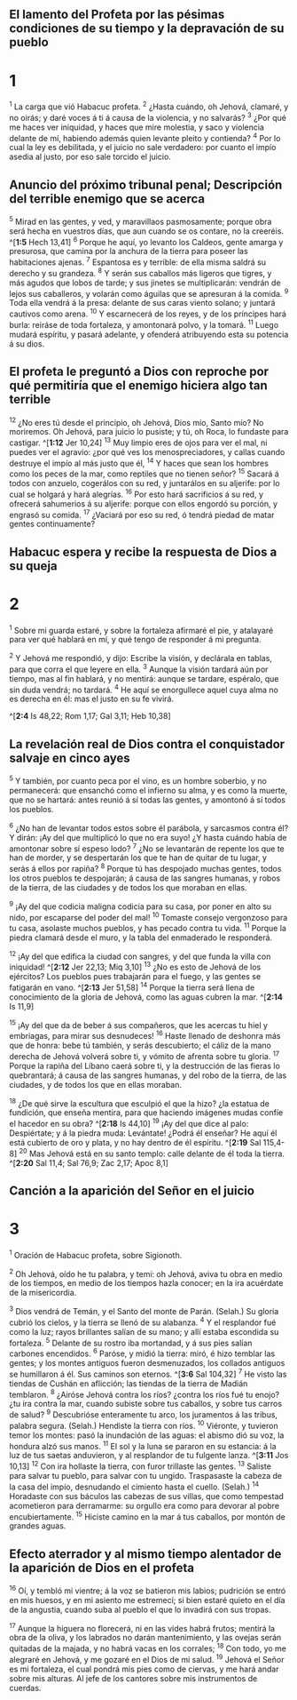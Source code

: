 ## El lamento del Profeta por las pésimas condiciones de su tiempo y la depravación de su pueblo
# 1 
<sup class='bibleverse'>1</sup> La carga que vió Habacuc profeta. <sup class='bibleverse'>2</sup> ¿Hasta cuándo, oh Jehová, clamaré, y no oirás; y daré voces á ti á causa de la violencia, y no salvarás? <sup class='bibleverse'>3</sup> ¿Por qué me haces ver iniquidad, y haces que mire molestia, y saco y violencia delante de mí, habiendo además quien levante pleito y contienda? <sup class='bibleverse'>4</sup> Por lo cual la ley es debilitada, y el juicio no sale verdadero: por cuanto el impío asedia al justo, por eso sale torcido el juicio. 



## Anuncio del próximo tribunal penal; Descripción del terrible enemigo que se acerca
<sup class='bibleverse'>5</sup> Mirad en las gentes, y ved, y maravillaos pasmosamente; porque obra será hecha en vuestros días, que aun cuando se os contare, no la creeréis. ^[**1:5** Hech 13,41] <sup class='bibleverse'>6</sup> Porque he aquí, yo levanto los Caldeos, gente amarga y presurosa, que camina por la anchura de la tierra para poseer las habitaciones ajenas. <sup class='bibleverse'>7</sup> Espantosa es y terrible: de ella misma saldrá su derecho y su grandeza. <sup class='bibleverse'>8</sup> Y serán sus caballos más ligeros que tigres, y más agudos que lobos de tarde; y sus jinetes se multiplicarán: vendrán de lejos sus caballeros, y volarán como águilas que se apresuran á la comida. <sup class='bibleverse'>9</sup> Toda ella vendrá á la presa: delante de sus caras viento solano; y juntará cautivos como arena. <sup class='bibleverse'>10</sup> Y escarnecerá de los reyes, y de los príncipes hará burla: reiráse de toda fortaleza, y amontonará polvo, y la tomará. <sup class='bibleverse'>11</sup> Luego mudará espíritu, y pasará adelante, y ofenderá atribuyendo esta su potencia á su dios. 




## El profeta le preguntó a Dios con reproche por qué permitiría que el enemigo hiciera algo tan terrible
<sup class='bibleverse'>12</sup> ¿No eres tú desde el principio, oh Jehová, Dios mío, Santo mío? No moriremos. Oh Jehová, para juicio lo pusiste; y tú, oh Roca, lo fundaste para castigar. ^[**1:12** Jer 10,24] <sup class='bibleverse'>13</sup> Muy limpio eres de ojos para ver el mal, ni puedes ver el agravio: ¿por qué ves los menospreciadores, y callas cuando destruye el impío al más justo que él, <sup class='bibleverse'>14</sup> Y haces que sean los hombres como los peces de la mar, como reptiles que no tienen señor? <sup class='bibleverse'>15</sup> Sacará á todos con anzuelo, cogerálos con su red, y juntarálos en su aljerife: por lo cual se holgará y hará alegrías. <sup class='bibleverse'>16</sup> Por esto hará sacrificios á su red, y ofrecerá sahumerios á su aljerife: porque con ellos engordó su porción, y engrasó su comida. <sup class='bibleverse'>17</sup> ¿Vaciará por eso su red, ó tendrá piedad de matar gentes continuamente?


## Habacuc espera y recibe la respuesta de Dios a su queja
# 2 
<sup class='bibleverse'>1</sup> Sobre mi guarda estaré, y sobre la fortaleza afirmaré el pie, y atalayaré para ver qué hablará en mí, y qué tengo de responder á mi pregunta. 


<sup class='bibleverse'>2</sup> Y Jehová me respondió, y dijo: Escribe la visión, y declárala en tablas, para que corra el que leyere en ella. <sup class='bibleverse'>3</sup> Aunque la visión tardará aún por tiempo, mas al fin hablará, y no mentirá: aunque se tardare, espéralo, que sin duda vendrá; no tardará. <sup class='bibleverse'>4</sup> He aquí se enorgullece aquel cuya alma no es derecha en él: mas el justo en su fe vivirá. 

^[**2:4** Is 48,22; Rom 1,17; Gal 3,11; Heb 10,38] 


## La revelación real de Dios contra el conquistador salvaje en cinco ayes
<sup class='bibleverse'>5</sup> Y también, por cuanto peca por el vino, es un hombre soberbio, y no permanecerá: que ensanchó como el infierno su alma, y es como la muerte, que no se hartará: antes reunió á sí todas las gentes, y amontonó á sí todos los pueblos. 


<sup class='bibleverse'>6</sup> ¿No han de levantar todos estos sobre él parábola, y sarcasmos contra él? Y dirán: ¡Ay del que multiplicó lo que no era suyo! ¿Y hasta cuándo había de amontonar sobre sí espeso lodo? <sup class='bibleverse'>7</sup> ¿No se levantarán de repente los que te han de morder, y se despertarán los que te han de quitar de tu lugar, y serás á ellos por rapiña? <sup class='bibleverse'>8</sup> Porque tú has despojado muchas gentes, todos los otros pueblos te despojarán; á causa de las sangres humanas, y robos de la tierra, de las ciudades y de todos los que moraban en ellas. 


<sup class='bibleverse'>9</sup> ¡Ay del que codicia maligna codicia para su casa, por poner en alto su nido, por escaparse del poder del mal! <sup class='bibleverse'>10</sup> Tomaste consejo vergonzoso para tu casa, asolaste muchos pueblos, y has pecado contra tu vida. <sup class='bibleverse'>11</sup> Porque la piedra clamará desde el muro, y la tabla del enmaderado le responderá. 


<sup class='bibleverse'>12</sup> ¡Ay del que edifica la ciudad con sangres, y del que funda la villa con iniquidad! ^[**2:12** Jer 22,13; Miq 3,10] <sup class='bibleverse'>13</sup> ¿No es esto de Jehová de los ejércitos? Los pueblos pues trabajarán para el fuego, y las gentes se fatigarán en vano. ^[**2:13** Jer 51,58] <sup class='bibleverse'>14</sup> Porque la tierra será llena de conocimiento de la gloria de Jehová, como las aguas cubren la mar. 
^[**2:14** Is 11,9] 
  

<sup class='bibleverse'>15</sup> ¡Ay del que da de beber á sus compañeros, que les acercas tu hiel y embriagas, para mirar sus desnudeces! <sup class='bibleverse'>16</sup> Haste llenado de deshonra más que de honra: bebe tú también, y serás descubierto; el cáliz de la mano derecha de Jehová volverá sobre ti, y vómito de afrenta sobre tu gloria. <sup class='bibleverse'>17</sup> Porque la rapiña del Líbano caerá sobre ti, y la destrucción de las fieras lo quebrantará; á causa de las sangres humanas, y del robo de la tierra, de las ciudades, y de todos los que en ellas moraban. 


<sup class='bibleverse'>18</sup> ¿De qué sirve la escultura que esculpió el que la hizo? ¿la estatua de fundición, que enseña mentira, para que haciendo imágenes mudas confíe el hacedor en su obra? ^[**2:18** Is 44,10] <sup class='bibleverse'>19</sup> ¡Ay del que dice al palo: Despiértate; y á la piedra muda: Levántate! ¿Podrá él enseñar? He aquí él está cubierto de oro y plata, y no hay dentro de él espíritu. ^[**2:19** Sal 115,4-8] <sup class='bibleverse'>20</sup> Mas Jehová está en su santo templo: calle delante de él toda la tierra. ^[**2:20** Sal 11,4; Sal 76,9; Zac 2,17; Apoc 8,1] 
   

## Canción a la aparición del Señor en el juicio
# 3 
<sup class='bibleverse'>1</sup> Oración de Habacuc profeta, sobre Sigionoth. 


<sup class='bibleverse'>2</sup> Oh Jehová, oído he tu palabra, y temí: oh Jehová, aviva tu obra en medio de los tiempos, en medio de los tiempos hazla conocer; en la ira acuérdate de la misericordia. 


<sup class='bibleverse'>3</sup> Dios vendrá de Temán, y el Santo del monte de Parán. (Selah.) Su gloria cubrió los cielos, y la tierra se llenó de su alabanza. <sup class='bibleverse'>4</sup> Y el resplandor fué como la luz; rayos brillantes salían de su mano; y allí estaba escondida su fortaleza. <sup class='bibleverse'>5</sup> Delante de su rostro iba mortandad, y á sus pies salían carbones encendidos. <sup class='bibleverse'>6</sup> Paróse, y midió la tierra: miró, é hizo temblar las gentes; y los montes antiguos fueron desmenuzados, los collados antiguos se humillaron á él. Sus caminos son eternos. ^[**3:6** Sal 104,32] <sup class='bibleverse'>7</sup> He visto las tiendas de Cushán en aflicción; las tiendas de la tierra de Madián temblaron. <sup class='bibleverse'>8</sup> ¿Airóse Jehová contra los ríos? ¿contra los ríos fué tu enojo? ¿tu ira contra la mar, cuando subiste sobre tus caballos, y sobre tus carros de salud? <sup class='bibleverse'>9</sup> Descubrióse enteramente tu arco, los juramentos á las tribus, palabra segura. (Selah.) Hendiste la tierra con ríos. <sup class='bibleverse'>10</sup> Viéronte, y tuvieron temor los montes: pasó la inundación de las aguas: el abismo dió su voz, la hondura alzó sus manos. <sup class='bibleverse'>11</sup> El sol y la luna se pararon en su estancia: á la luz de tus saetas anduvieron, y al resplandor de tu fulgente lanza. ^[**3:11** Jos 10,13] <sup class='bibleverse'>12</sup> Con ira hollaste la tierra, con furor trillaste las gentes. <sup class='bibleverse'>13</sup> Saliste para salvar tu pueblo, para salvar con tu ungido. Traspasaste la cabeza de la casa del impío, desnudando el cimiento hasta el cuello. (Selah.) <sup class='bibleverse'>14</sup> Horadaste con sus báculos las cabezas de sus villas, que como tempestad acometieron para derramarme: su orgullo era como para devorar al pobre encubiertamente. <sup class='bibleverse'>15</sup> Hiciste camino en la mar á tus caballos, por montón de grandes aguas. 


 

## Efecto aterrador y al mismo tiempo alentador de la aparición de Dios en el profeta
<sup class='bibleverse'>16</sup> Oí, y tembló mi vientre; á la voz se batieron mis labios; pudrición se entró en mis huesos, y en mi asiento me estremecí; si bien estaré quieto en el día de la angustia, cuando suba al pueblo el que lo invadirá con sus tropas. 


<sup class='bibleverse'>17</sup> Aunque la higuera no florecerá, ni en las vides habrá frutos; mentirá la obra de la oliva, y los labrados no darán mantenimiento, y las ovejas serán quitadas de la majada, y no habrá vacas en los corrales; <sup class='bibleverse'>18</sup> Con todo, yo me alegraré en Jehová, y me gozaré en el Dios de mi salud. <sup class='bibleverse'>19</sup> Jehová el Señor es mi fortaleza, el cual pondrá mis pies como de ciervas, y me hará andar sobre mis alturas. Al jefe de los cantores sobre mis instrumentos de cuerdas. 